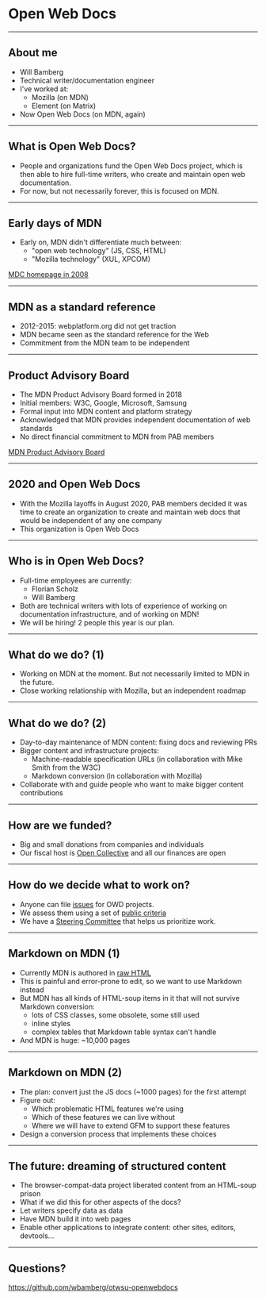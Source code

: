 # Open Web Docs

---

## About me

* Will Bamberg
* Technical writer/documentation engineer
* I've worked at:
    * Mozilla (on MDN)
    * Element (on Matrix)
* Now Open Web Docs (on MDN, again)

---

## What is Open Web Docs?

* People and organizations fund the Open Web Docs project, which is then able to hire full-time writers, who create and maintain open web documentation.
* For now, but not necessarily forever, this is focused on MDN.

---

## Early days of MDN

* Early on, MDN didn't differentiate much between:
    * "open web technology" (JS, CSS, HTML)
    * "Mozilla technology" (XUL, XPCOM)

[MDC homepage in 2008](https://web.archive.org/web/20080907231611/https://developer.mozilla.org/en)

---

## MDN as a standard reference

* 2012-2015: webplatform.org did not get traction
* MDN became seen as the standard reference for the Web
* Commitment from the MDN team to be independent

---

## Product Advisory Board

* The MDN Product Advisory Board formed in 2018
* Initial members: W3C, Google, Microsoft, Samsung
* Formal input into MDN content and platform strategy
* Acknowledged that MDN provides independent documentation of web standards
* No direct financial commitment to MDN from PAB members

[MDN Product Advisory Board](https://developer.mozilla.org/en-US/docs/MDN/MDN_Product_Advisory_Board)

---

## 2020 and Open Web Docs

* With the Mozilla layoffs in August 2020, PAB members decided it was time to create an organization to create and maintain web docs that would be independent of any one company
* This organization is Open Web Docs

---

## Who is in Open Web Docs?

* Full-time employees are currently:
    * Florian Scholz
    * Will Bamberg
* Both are technical writers with lots of experience of working on documentation infrastructure, and of working on MDN!
* We will be hiring! 2 people this year is our plan.

---

## What do we do? (1)

* Working on MDN at the moment. But not necessarily limited to MDN in the future.
* Close working relationship with Mozilla, but an independent roadmap

---

## What do we do? (2)

* Day-to-day maintenance of MDN content: fixing docs and reviewing PRs
* Bigger content and infrastructure projects:
   * Machine-readable specification URLs (in collaboration with Mike Smith from the W3C)
   * Markdown conversion (in collaboration with Mozilla)
* Collaborate with and guide people who want to make bigger content contributions

---

## How are we funded?

* Big and small donations from companies and individuals
* Our fiscal host is [Open Collective](https://opencollective.com/open-web-docs) and all our finances are open

---

## How do we decide what to work on?

* Anyone can file [issues](https://github.com/openwebdocs/project/issues) for OWD projects.
* We assess them using a set of [public criteria](https://github.com/openwebdocs/project/blob/main/steering-committee/prioritization-criteria.md)
* We have a [Steering Committee](https://github.com/openwebdocs/project/blob/main/steering-committee/membership-expectations.md) that helps us prioritize work.

---

## Markdown on MDN (1)

* Currently MDN is authored in [raw HTML](https://raw.githubusercontent.com/mdn/content/main/files/en-us/web/javascript/reference/global_objects/array/slice/index.html)
* This is painful and error-prone to edit, so we want to use Markdown instead
* But MDN has all kinds of HTML-soup items in it that will not survive Markdown conversion:
    * lots of CSS classes, some obsolete, some still used
    * inline styles
    * complex tables that Markdown table syntax can't handle
* And MDN is huge: ~10,000 pages

---

## Markdown on MDN (2)

* The plan: convert just the JS docs (~1000 pages) for the first attempt
* Figure out:
    * Which problematic HTML features we're using
    * Which of these features we can live without
    * Where we will have to extend GFM to support these features
* Design a conversion process that implements these choices

---

## The future: dreaming of structured content

* The browser-compat-data project liberated content from an HTML-soup prison
* What if we did this for other aspects of the docs?
* Let writers specify data as data
* Have MDN build it into web pages
* Enable other applications to integrate content: other sites, editors, devtools...

---

## Questions?

https://github.com/wbamberg/otwsu-openwebdocs
